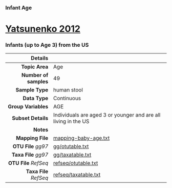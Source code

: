 ### Infant Age
# [Yatsunenko 2012]( ../docs/yatsunenko.html )
### Infants (up to Age 3) from the US

| Details                   |                                                           |
| ------------------------: |-----------------------------------------------------------|
| **Topic Area**                | Age                                                |
| **Number of samples**         | 49                                         |
| **Sample Type**               | human stool                                         |
| **Data Type**                 | Continuous                                           |
| **Group Variables**           | AGE                                          |
| **Subset Details**            | Individuals are aged 3 or younger and are all living in the US                                  |
| **Notes**                     |                                          |
| **Mapping File**              | [mapping-baby-age.txt]( ../datasets/yatsunenko/mapping-baby-age.txt)        |
| **OTU File** *gg97*           | [gg/otutable.txt]( ../datasets/yatsunenko/gg/otutable.txt)          |
| **Taxa File** *gg97*          | [gg/taxatable.txt]( ../datasets/yatsunenko/gg/taxatable.txt)        |
| **OTU File** *RefSeq*         | [refseq/otutable.txt]( ../datasets/yatsunenko/refseq/otutable.txt)  |
| **Taxa File** *RefSeq*        | [refseq/taxatable.txt]( ../datasets/yatsunenko/refseq/taxatable.txt)|